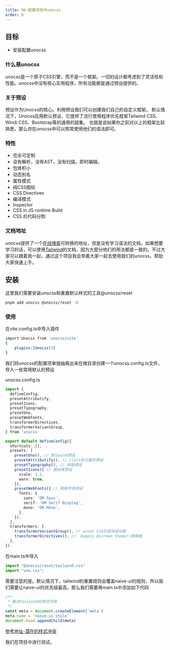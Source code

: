 ```yaml
---
title: 06-配置项目中unocss
order: 6
---
```


## 目标
- 安装配置unocss

### 什么是unocss
unocss是一个原子CSS引擎，而不是一个框架。一切的设计都考虑到了灵活性和性能。unocss中没有核心实用程序，所有功能都是通过预设提供的。
### 关于预设
预设作为Unocss的核心。利用预设我们可以创建我们自己的自定义框架。
默认情况下，Unocss应用默认预设，它提供了流行使用程序优先框架Tailwind CSS、Windi CSS、Bootstrap等的通用的超集。
也就是说如果你之前对以上的框架比较熟悉，那么你在unocss中可以照常使用他们的语法即可。

### 特性

- 完全可定制
- 没有解析，没有AST，没有扫描，即时编辑。
- 包体积小
- 动态别名
- 属性模式
- 纯CSS图标
- CSS Directives
- 编译模式
- Inspector
- CSS in JS runtime Build
- CSS 的代码分割

### 文档地址
unocss提供了一个[在线搜索](https://uno.antfu.me/)可转换的地址，但是没有学习语法的文档，如果想要学习的话，可以使用[Tailwind](https://www.tailwindcss.cn/docs/installation)的文档，因为大部分他们的用法都是一致的。不过大家可以跟着我一起，通过这个项目我会带着大家一起去使用我们的unocss，帮助大家快速上手。

## 安装
这里我们需要安装unocss和重置默认样式的工具@unocss/reset 

```bash
pnpm add unocss @unocss/reset -D
```
### 使用
在vite.config.ts中导入插件
```bash
import Unocss from 'unocss/vite'
{
	plugins:[Unocss()]
}
```

我们将unocss的配置项单独抽离出来在根目录创建一个unocss.config.ts文件，导入一些常用默认的预设

unocss.config.ts
```typescript
import {
  defineConfig,
  presetAttributify,
  presetIcons,
  presetTypography,
  presetUno,
  presetWebFonts,
  transformerDirectives,
  transformerVariantGroup,
} from 'unocss'

export default defineConfig({
  shortcuts: [],
  presets: [
    presetUno(), // 默认wind预设
    presetAttributify(), // class拆分属性预设
    presetTypography(), // 排版预设
    presetIcons({ // 图标库预设
      scale: 1.2,
      warn: true,
    }),
    presetWebFonts({ // 网络字体预设
      fonts: {
        sans: 'DM Sans',
        serif: 'DM Serif Display',
        mono: 'DM Mono',
      },
    }),
  ],
  transformers: [
    transformerVariantGroup(), // windi CSS的变体组功能
    transformerDirectives(), //  @apply @screen theme()转换器
  ],
})
```

在main.ts中导入

```typescript
import "@unocss/reset/tailwind.css"
import "uno.css";
```

需要注意的是。默认情况下，tailwind的重置规则会覆盖naive-ui的规则，所以我们需要让naive-ui的优先级最高，那么我们需要再main.ts中添加如下代码
```typescript
/**
 * 解决tailwind的样式冲突
 */
const meta = document.createElement('meta')
meta.name = 'naive-ui-style'
document.head.appendChild(meta)
```
[参考地址-潜在的样式冲突](https://www.naiveui.com/zh-CN/os-theme/docs/style-conflict)

我们在项目中进行测试。
